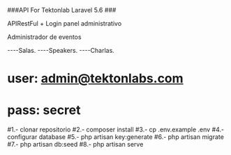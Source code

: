 ###API For Tektonlab Laravel 5.6 ###

APIRestFul + Login panel administrativo

Administrador de eventos

----Salas.
----Speakers.
----Charlas.


# user: admin@tektonlabs.com
# pass: secret

#1.- clonar repositorio
#2.- composer install
#3.- cp .env.example .env
#4.- configurar database
#5.- php artisan key:generate
#6.- php artisan migrate
#7.- php artisan db:seed
#8.- php artisan serve

